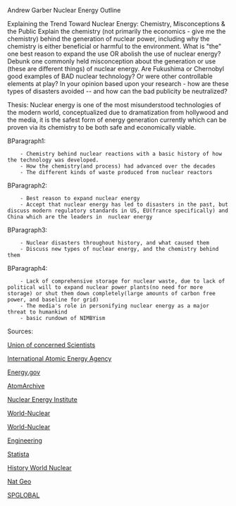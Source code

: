 Andrew Garber
Nuclear Energy Outline

Explaining the Trend Toward Nuclear Energy:  Chemistry, Misconceptions & the Public
Explain the chemistry (not primarily the economics - give me the chemistry) behind the generation of nuclear power, including why the chemistry is either beneficial or harmful to the environment.  What is "the" one best reason to expand the use OR abolish the use of nuclear energy? 
Debunk one commonly held misconception about the generation or use (these are different things) of nuclear energy. 
Are Fukushima or Chernobyl good examples of BAD nuclear technology? Or were other controllable elements at play? In your opinion based upon your research - how are these types of disasters avoided -- and how can the bad publicity be neutralized? 


Thesis: Nuclear energy is one of the most misunderstood technologies of the modern world, conceptualized due to dramatization from hollywood and the media, it is the safest form of energy generation currently which can be proven via its chemistry to be both safe and economically viable.

BParagraph1: 

        - Chemistry behind nuclear reactions with a basic history of how the technology was developed.
        - How the chemistry(and process) had advanced over the decades
        - The different kinds of waste produced from nuclear reactors

BParagraph2:

        - Best reason to expand nuclear energy
        - Accept that nuclear energy has led to disasters in the past, but discuss modern regulatory standards in US, EU(france specifically) and China which are the leaders in  nuclear energy

BParagraph3:

        - Nuclear disasters throughout history, and what caused them
        - Discuss new types of nuclear energy, and the chemistry behind them

BParagraph4:

        - Lack of comprehensive storage for nuclear waste, due to lack of political will to expand nuclear power plants(no need for more storage) or shut them down completely(large amounts of carbon free power, and baseline for grid)
        - The media's role in personifying nuclear energy as a major threat to humankind 
        - basic rundown of NIMBYism

Sources:

[Union of concerned Scientists](https://www.ucsusa.org/resources/how-nuclear-power-works#:~:text=In%20nuclear%20power%20plants%2C%20neutrons,control%20rods%22%20that%20absorb%20neutrons.)

[International Atomic Energy Agency](https://www.iaea.org/newscenter/news/what-is-nuclear-energy-the-science-of-nuclear-power)

[Energy.gov](https://www.energy.gov/ne/office-nuclear-energy)

[AtomArchive](https://chem.libretexts.org/Bookshelves/Physical_and_Theoretical_Chemistry_Textbook_Maps/Supplemental_Modules_(Physical_and_Theoretical_Chemistry)/Nuclear_Chemistry/Applications_of_Nuclear_Chemistry/Nuclear_Reactors)

[Nuclear Energy Institute](https://www.nei.org/fundamentals/nuclear-waste)

[World-Nuclear](https://world-nuclear.org/nuclear-essentials/what-is-nuclear-waste-and-what-do-we-do-with-it.aspx)

[World-Nuclear](https://world-nuclear.org/information-library/current-and-future-generation/nuclear-power-in-the-world-today.aspx)

[Engineering](https://www.engineering.com/story/whats-the-death-toll-of-nuclear-vs-other-energy-sources)

[Statista](https://www.statista.com/statistics/494425/death-rate-worldwide-by-energy-source/)

[History World Nuclear](https://world-nuclear.org/information-library/current-and-future-generation/outline-history-of-nuclear-energy.aspx)

[Nat Geo](https://www.nationalgeographic.com/environment/article/nuclear-energy#:~:text=Nuclear%20energy%20history,at%20the%20University%20of%20Chicago.)

[SPGLOBAL](https://www.spglobal.com/commodityinsights/en/market-insights/latest-news/oil/100621-global-energy-demand-to-grow-47-by-2050-with-oil-still-top-source-us-eia)